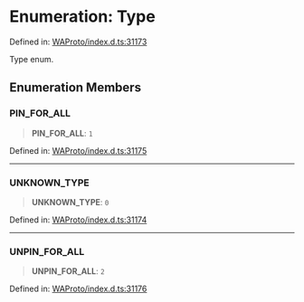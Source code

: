 # Enumeration: Type

Defined in: [WAProto/index.d.ts:31173](https://github.com/Fokusdotid/bail/blob/cf6cc85134e12081bc635cea02cc0eee74033a81/WAProto/index.d.ts#L31173)

Type enum.

## Enumeration Members

### PIN\_FOR\_ALL

> **PIN\_FOR\_ALL**: `1`

Defined in: [WAProto/index.d.ts:31175](https://github.com/Fokusdotid/bail/blob/cf6cc85134e12081bc635cea02cc0eee74033a81/WAProto/index.d.ts#L31175)

***

### UNKNOWN\_TYPE

> **UNKNOWN\_TYPE**: `0`

Defined in: [WAProto/index.d.ts:31174](https://github.com/Fokusdotid/bail/blob/cf6cc85134e12081bc635cea02cc0eee74033a81/WAProto/index.d.ts#L31174)

***

### UNPIN\_FOR\_ALL

> **UNPIN\_FOR\_ALL**: `2`

Defined in: [WAProto/index.d.ts:31176](https://github.com/Fokusdotid/bail/blob/cf6cc85134e12081bc635cea02cc0eee74033a81/WAProto/index.d.ts#L31176)
